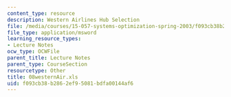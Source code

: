 ```yaml
---
content_type: resource
description: Western Airlines Hub Selection
file: /media/courses/15-057-systems-optimization-spring-2003/f093cb38b2862ef95081bdfa00144af6_08westernAir.xls
file_type: application/msword
learning_resource_types:
- Lecture Notes
ocw_type: OCWFile
parent_title: Lecture Notes
parent_type: CourseSection
resourcetype: Other
title: 08westernAir.xls
uid: f093cb38-b286-2ef9-5081-bdfa00144af6
---
```

